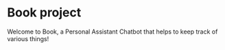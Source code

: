 # Book project

Welcome to Book, a Personal Assistant Chatbot that helps to keep track of various things!